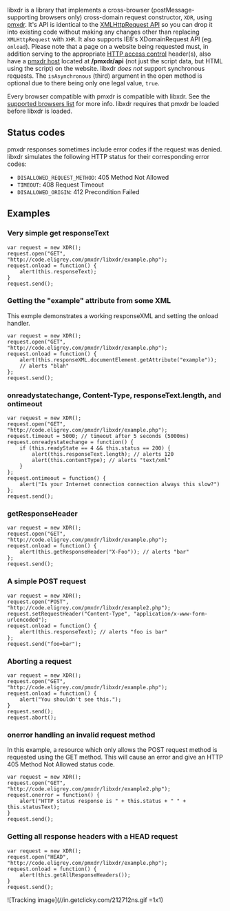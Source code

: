 libxdr is a library that implements a cross-browser (postMessage-supporting browsers only) cross-domain request constructor, `XDR`, using [pmxdr][1]. It's API is identical to the [XMLHttpRequest API][2] so you can drop it into existing code without making any changes other than replacing `XMLHttpRequest` with `XHR`. It also supports IE8's XDomainRequest API (eg. `onload`). Please note that a page on a website being requested must, in addition serving to the appropriate [HTTP access control][3] header(s), also have a [pmxdr host][4] located at **/pmxdr/api** (not just the script data, but HTML using the script) on the website. libxdr *does not* support synchronous requests. The `isAsynchronous` (third) argument in the open method is optional due to there being only one legal value, `true`.

Every browser compatible with pmxdr is compatible with libxdr. See the [supported browsers list][5] for more info. libxdr requires that pmxdr be loaded before libxdr is loaded.

## Status codes

pmxdr responses sometimes include error codes if the request was denied. libxdr simulates the following HTTP status for their corresponding error codes:

*   `DISALLOWED_REQUEST_METHOD`: 405 Method Not Allowed
*   `TIMEOUT`: 408 Request Timeout
*   `DISALLOWED_ORIGIN`: 412 Precondition Failed

## Examples

### Very simple get responseText

    var request = new XDR();
    request.open("GET", "http://code.eligrey.com/pmxdr/libxdr/example.php");
    request.onload = function() {
        alert(this.responseText);
    }
    request.send();

### Getting the "example" attribute from some XML

This exmple demonstrates a working responseXML and setting the onload handler.

    var request = new XDR();
    request.open("GET", "http://code.eligrey.com/pmxdr/libxdr/example.php");
    request.onload = function() {
        alert(this.responseXML.documentElement.getAttribute("example"));
        // alerts "blah"
    };
    request.send();

### onreadystatechange, Content-Type, responseText.length, and ontimeout

    var request = new XDR();
    request.open("GET", "http://code.eligrey.com/pmxdr/libxdr/example.php");
    request.timeout = 5000; // timeout after 5 seconds (5000ms)
    request.onreadystatechange = function() {
        if (this.readyState == 4 && this.status == 200) {
            alert(this.responseText.length); // alerts 120
            alert(this.contentType); // alerts "text/xml"
        }
    };
    request.ontimeout = function() {
        alert("Is your Internet connection connection always this slow?")
    };
    request.send();

### getResponseHeader

    var request = new XDR();
    request.open("GET", "http://code.eligrey.com/pmxdr/libxdr/example.php");
    request.onload = function() {
        alert(this.getResponseHeader("X-Foo")); // alerts "bar"
    };
    request.send();

### A simple POST request

    var request = new XDR();
    request.open("POST", "http://code.eligrey.com/pmxdr/libxdr/example2.php");
    request.setRequestHeader("Content-Type", "application/x-www-form-urlencoded");
    request.onload = function() {
        alert(this.responseText); // alerts "foo is bar"
    };
    request.send("foo=bar");

### Aborting a request

    var request = new XDR();
    request.open("GET", "http://code.eligrey.com/pmxdr/libxdr/example.php");
    request.onload = function() {
        alert("You shouldn't see this.");
    }
    request.send();
    request.abort();

### onerror handling an invalid request method

In this example, a resource which only allows the POST request method is requested using the GET method. This will cause an error and give an HTTP 405 Method Not Allowed status code.

    var request = new XDR();
    request.open("GET", "http://code.eligrey.com/pmxdr/libxdr/example2.php");
    request.onerror = function() {
        alert("HTTP status response is " + this.status + " " + this.statusText);
    }
    request.send();

### Getting all response headers with a HEAD request

    var request = new XDR();
    request.open("HEAD", "http://code.eligrey.com/pmxdr/libxdr/example.php");
    request.onload = function() {
        alert(this.getAllResponseHeaders());
    }
    request.send();


![Tracking image](//in.getclicky.com/212712ns.gif =1x1)


 [1]: http://github.com/eligrey/pmxdr
 [2]: http://www.w3.org/TR/XMLHttpRequest/
 [3]: https://developer.mozilla.org/En/HTTP_access_control
 [4]: http://github.com/eligrey/pmxdr/blob/master/pmxdr-host.js
 [5]: http://github.com/eligrey/pmxdr#readme
